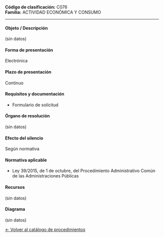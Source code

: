 
**Código de clasificación:** C076  
**Familia:** ACTIVIDAD ECONÓMICA Y CONSUMO

---

#### Objeto / Descripción

(sin datos)

#### Forma de presentación

Electrónica

#### Plazo de presentación

Continuo

#### Requisitos y documentación


- Formulario de solicitud

#### Órgano de resolución

(sin datos)

#### Efecto del silencio

Según normativa

#### Normativa aplicable


- Ley 39/2015, de 1 de octubre, del Procedimiento Administrativo Común de las Administraciones Públicas

#### Recursos

(sin datos)

#### Diagrama

(sin datos)

 
[← Volver al catálogo de procedimientos](../buscador.md)
